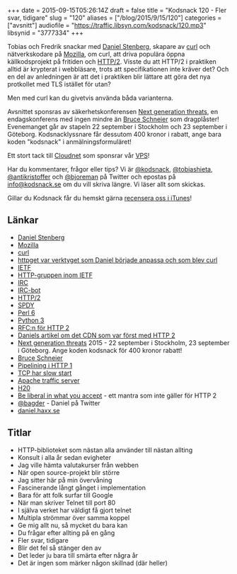 +++
date = 2015-09-15T05:26:14Z
draft = false
title = "Kodsnack 120 - Fler svar, tidigare"
slug = "120"
aliases = ["/blog/2015/9/15/120"]
categories = ["avsnitt"]
audiofile = "https://traffic.libsyn.com/kodsnack/120.mp3"
libsynid = "3777334"
+++

Tobias och Fredrik snackar med [Daniel Stenberg](https://twitter.com/bagder), skapare av [curl](http://curl.haxx.se/) och nätverkskodare på [Mozilla](https://www.mozilla.org/sv-SE/), om curl, att driva populära öppna källkodsprojekt på fritiden och [HTTP/2](https://http2.github.io/). Visste du att HTTP/2 i praktiken alltid är krypterat i webbläsare, trots att specifikationen inte kräver det? Och en del av anledningen är att det i praktiken blir lättare att göra det nya protkollet med TLS istället för utan?

Men med curl kan du givetvis använda båda varianterna.

Avsnittet sponsras av säkerhetskonferensen [Next generation threats](http://www.nextgenerationthreats.se), en endagskonferens med ingen mindre än [Bruce Schneier](https://en.wikipedia.org/wiki/Bruce_Schneier) som dragplåster! Evenemanget går av stapeln 22 september i Stockholm och 23 september i Göteborg. Kodsnacklyssnare får dessutom 400 kronor i rabatt, ange bara koden "kodsnack" i anmälningsformuläret!

Ett stort tack till [Cloudnet](http://www.cloudnet.se) som sponsrar vår [VPS](http://en.wikipedia.org/wiki/Virtual_private_server)!

Har du kommentarer, frågor eller tips? Vi är [@kodsnack](https://www.twitter.com/kodsnack), [@tobiashieta](https://www.twitter.com/tobiashieta), [@antikristoffer](https://www.twitter.com/antikristoffer) och [@bjoreman](https://www.twitter.com/bjoreman) på Twitter och epostas på [info@kodsnack.se](mailto:info@kodsnack.se) om du vill skriva längre. Vi läser allt som skickas.

Gillar du Kodsnack får du hemskt gärna [recensera oss i iTunes](http://itunes.apple.com/se/podcast/kodsnack/id561631498?l=en)!

## Länkar ##
* [Daniel Stenberg](https://twitter.com/bagder)
* [Mozilla](https://www.mozilla.org/sv-SE/)
* [curl](http://curl.haxx.se/)
* [httpget var verktyget som Daniel började anpassa och som blev curl](http://curl.haxx.se/docs/history.html)
* [IETF](https://en.wikipedia.org/wiki/Internet_Engineering_Task_Force)
* [HTTP-gruppen inom IETF](http://datatracker.ietf.org/wg/httpbis/documents/)
* [IRC](https://en.wikipedia.org/wiki/Internet_Relay_Chat)
* [IRC-bot](https://en.wikipedia.org/wiki/IRC_bot)
* [HTTP/2](https://http2.github.io/)
* [SPDY](http://tools.ietf.org/html/draft-mbelshe-httpbis-spdy-00)
* [Perl 6](https://en.wikipedia.org/wiki/Perl_6)
* [Python 3](https://wiki.python.org/moin/Python2orPython3)
* [RFC:n för HTTP 2](https://tools.ietf.org/html/rfc7540)
* [Daniels artikel om det CDN som var först med HTTP 2](http://daniel.haxx.se/blog/2015/08/27/content-over-http2/)
* [Next generation threats](http://www.nextgenerationthreats.se) 2015 - 22 september i Stockholm, 23 september i Göteborg. Ange koden kodsnack för 400 kronor rabatt!
* [Bruce Schneier](https://en.wikipedia.org/wiki/Bruce_Schneier)
* [Pipelining i HTTP 1](https://en.wikipedia.org/wiki/HTTP_pipelining)
* [TCP har slow start](https://en.wikipedia.org/wiki/Slow-start)
* [Apache traffic server](http://trafficserver.apache.org/)
* [H20](https://h2o.examp1e.net/)
* [Be liberal in what you accept](https://en.wikipedia.org/wiki/Robustness_principle) - ett mantra som inte gäller för HTTP 2
* [@bagder](https://twitter.com/bagder) - Daniel på Twitter
* [daniel.haxx.se](http://daniel.haxx.se/)

## Titlar ##
* HTTP-biblioteket som nästan alla använder till nästan allting
* Konsult i alla år sedan evigheter
* Jag ville hämta valutakurser från webben
* När open source-projekt blir större
* Jag sitter här på min övervåning
* Fascinerande långt gånget i implementation
* Bara för att folk surfar till Google
* När man skriver Telnet till port 80
* I själva verket har väldigt få gjort telnet
* Multipla strömmar över samma koppel
* Ge mig allt nu, så mycket du bara kan
* Du frågar efter allting på en gång
* Fler svar, tidigare
* Blir det fel så stänger den av
* Det leder ju bara till smärta efter några år
* Det är ingen som märker någon skillnad (där heller)